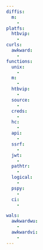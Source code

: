```yaml
---
diffis:
  m:
    -
platfs:
  htbvip:
    -
curls:
  awkward:
    -
functions:
  unix:
    -
  m:
    -
  htbvip:
    -
  source:
    -
  creds:
    -
  hc:
    -
  api:
    -
  ssrf:
    -
  jwt:
    -
  pathtr:
    -
  logical:
    -
  pspy:
    -
  ci:
    -

wals:
  awkwardwu:
    -
  awkwardvi:
    -
---
```

